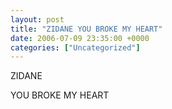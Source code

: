 ```yaml
---
layout: post
title: "ZIDANE YOU BROKE MY HEART"
date: 2006-07-09 23:35:00 +0000
categories: ["Uncategorized"]
---
```


ZIDANE

YOU BROKE MY HEART